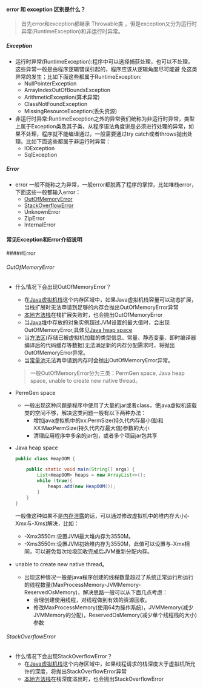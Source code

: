 #### error 和 exception 区别是什么？
> 首先error和exception都继承 Throwable类 ，但是exception又分为运行时异常(RuntimeException)和非运行时异常。

##### Exception
- 运行时异常(RuntimeException):程序中可以选择捕获处理，也可以不处理。这些异常一般是由程序逻辑错误引起的，程序应该从逻辑角度尽可能避
免这类异常的发生；比如下面这些都属于RuntimeException:
    - NullPointerException
    - ArrayIndexOutOfBoundsException
    - ArithmeticException(算术异常)
    - ClassNotFoundException
    - MissingResourceException(丢失资源)
- 非运行时异常:RuntimeException之外的异常我们统称为非运行时异常，类型上属于Exception类及其子类，从程序语法角度讲是必须进行处理的异常，如果不处理，程序就不能编译通过。一般需要通过try catch或者throws抛出处理。比如下面这些都属于非运行时异常：
    - IOException
    - SqlException

##### Error 
- error 一般不能称之为异常，一般error都脱离了程序的掌控，比如堆栈error，下面这些一般都输入error：
    - [OutOfMemoryError](#outOfMemoryError)
    - [StackOverflowError](#stackOverflowError)
    - UnknownError
    - ZipError
    - InternalError

#### 常见Exception和Error介绍说明

#####Error 

###### <span id="outOfMemoryError">OutOfMemoryError</span>
- 什么情况下会出现OutOfMemoryError？
    - 在[Java虚拟机栈]()这个内存区域中，如果Java虚拟机栈容量可以动态扩展，当栈扩展时无法申请到足够的内存会抛出OutOfMemoryError异常
    - [本地方法栈]()在栈扩展失败时，也会抛出OutOfMemoryError
    - 当[Java堆]()中存放的对象实例超过JVM设置的最大值时，会出现OutOfMemoryError,具体见[Java heap space](#javaHeapSpace)
    - 当[方法区]()(存储已被虚拟机加载的类型信息、常量、静态变量、即时编译器编译后的代码缓存等数据)无法满足新的内存分配需求时，将抛出OutOfMemoryError异常。
    - 当[常量池]()无法再申请到内存时会抛出OutOfMemoryError异常。
  
  > 一般OutOfMemoryError分为三类：PermGen space, Java heap space, unable to create new native thread。
- PermGen space
    - 一般出现这种问题是程序中使用了大量的jar或者class，使java虚拟机装载类的空间不够，解决这类问题一般有以下两种办法：
        - 增加java虚拟机中的xx:PermSize(持久代内存最小值)和XX:MaxPermSize(持久代内存最大值)参数的大小
        - 清理应用程序中多余的jar包，或者多个项目jar包共享
- <span id="javaHeapSpace"></span>Java heap space
    ```java
    public class HeapOOM {
    
        public static void main(String[] args) {
            List<HeapOOM> heaps = new ArrayList<>();
            while (true){
                heaps.add(new HeapOOM());
            }
        }
    }
    ``` 
    一般像这种如果不是[内存泄露]()的话，可以通过修改虚拟机中的堆内存大小(-Xmx与-Xms)解决，比如：
    - -Xmx3550m:设置JVM最大堆内存为3550M。
    - -Xms3550m:设置JVM初始堆内存为3550M，此值可以设置与-Xmx相同，可以避免每次垃圾回收完成后JVM重新分配内存。
- unable to create new native thread。               
    - 出现这种情况一般是java程序创建的线程数量超过了系统正常运行所运行的线程数量(MaxProcessMemory-JVMMemory-ReservedOsMemory)，解决思路一般可以从下面几点考虑：
        - 合理创建使用线程，对线程做到有效的资源回收。
        - 修改MaxProcessMemory(使用64为操作系统)，JVMMemory(减少JVMMemory的分配)，ReservedOsMemory(减少单个线程栈的大小)参数                                                                                                   
                                                                                                                                                                                                                                                                                                                                                                   

###### <span id="stackOverflowError">StackOverflowError</span>
- 什么情况下会出现StackOverflowError？
    - 在[Java虚拟机栈]()这个内存区域中，如果线程请求的栈深度大于虚拟机所允许的深度，将抛出StackOverflowError异常
    - [本地方法栈]()在栈深度溢出时，也会抛出StackOverflowError



